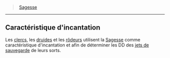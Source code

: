 ﻿---
!GenericItem
Id: abilities_wisdom_hd.md#caractéristique-dincantation
ParentLink: abilities_wisdom_hd.md#sagesse
Name: Caractéristique d'incantation
ParentName: Sagesse
NameLevel: 2
Attributes: {}
---
> [Sagesse](hd_abilities_wisdom.md)

---

## Caractéristique d'incantation

Les [clercs](hd_cleric.md), les [druides](hd_druid.md) et les [rôdeurs](hd_ranger.md) utilisent la [Sagesse](hd_abilities_wisdom.md) comme caractéristique d'incantation et afin de déterminer les DD des [jets de sauvegarde](hd_abilities_jets_de_sauvegarde.md) de leurs sorts.

